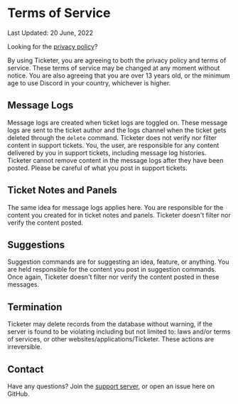# Terms of Service

Last Updated: 20 June, 2022

Looking for the [privacy policy](https://github.com/CarelessInternet/Ticketer/blob/main/privacy_policy.md)?

By using Ticketer, you are agreeing to both the privacy policy and terms of service. These terms of service may be changed at any moment without notice. You are also agreeing that you are over 13 years old, or the minimum age to use Discord in your country, whichever is higher.

## Message Logs

Message logs are created when ticket logs are toggled on. These message logs are sent to the ticket author and the logs channel when the ticket gets deleted through the `delete` command. Ticketer does not verify nor filter content in support tickets. You, the user, are responsible for any content delivered by you in support tickets, including message log histories. Ticketer cannot remove content in the message logs after they have been posted. Please be careful of what you post in support tickets.

## Ticket Notes and Panels

The same idea for message logs applies here. You are responsible for the content you created for in ticket notes and panels. Ticketer doesn't filter nor verify the content posted.

## Suggestions

Suggestion commands are for suggesting an idea, feature, or anything. You are held responsible for the content you post in suggestion commands. Once again, Ticketer doesn't filter nor verify the content posted in these messages.

## Termination

Ticketer may delete records from the database without warning, if the server is found to be violating including but not limited to: laws and/or terms of services, or other websites/applications/Ticketer. These actions are irreversible.

## Contact

Have any questions? Join the [support server](https://discord.gg/kswKHpJeqC), or open an issue here on GitHub.
